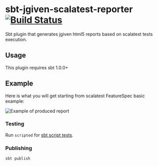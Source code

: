 # sbt-jgiven-scalatest-reporter [![Build Status](https://travis-ci.org/seblm/sbt-jgiven-scalatest-reporter.svg?branch=master)](https://travis-ci.org/seblm/sbt-jgiven-scalatest-reporter)

Sbt plugin that generates jgiven html5 reports based on scalatest tests execution.

## Usage

This plugin requires sbt 1.0.0+

## Example

Here is what you will get starting from scalatest FeatureSpec basic example:

![Example of produced report](/../assets/example-screenshot.png?raw=true)

### Testing

Run `scripted` for [sbt script tests](http://www.scala-sbt.org/0.13/docs/Testing-sbt-plugins.html).

### Publishing

`sbt publish`

